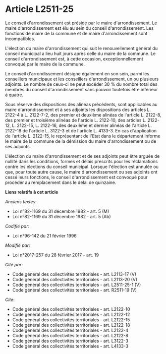 # Article L2511-25

Le conseil d'arrondissement est présidé par le maire d'arrondissement. Le maire d'arrondissement est élu au sein du conseil
d'arrondissement. Les fonctions de maire de la commune et de maire d'arrondissement sont incompatibles. 

L'élection du maire d'arrondissement qui suit le renouvellement général du conseil municipal a lieu huit jours après celle du
maire de la commune. Le conseil d'arrondissement est, à cette occasion, exceptionnellement convoqué par le maire de la
commune. 

Le conseil d'arrondissement désigne également en son sein, parmi les conseillers municipaux et les conseillers
d'arrondissement, un ou plusieurs adjoints. Le nombre de ceux-ci ne peut excéder 30 % du nombre total des membres du conseil
d'arrondissement sans pouvoir toutefois être inférieur à quatre. 

Sous réserve des dispositions des alinéas précédents, sont applicables au maire d'arrondissement et à ses adjoints les
dispositions des articles L. 2122-4 à L. 2122-7-2, des premier et deuxième alinéas de l'article L. 2122-8, des premier et
troisième alinéas de l'article L. 2122-10, des articles L. 2122-12, L. 2122-15, L. 2122-16, des deuxième et dernier alinéas
de l'article L. 2122-18 de l'article L. 3122-3 et de l'article L. 4133-3. En cas d'application de l'article L. 2122-15, le
représentant de l'Etat dans le département informe le maire de la commune de la démission du maire d'arrondissement ou de ses
adjoints. 

L'élection du maire d'arrondissement et de ses adjoints peut être arguée de nullité dans les conditions, formes et délais
prescrits pour les réclamations contre les élections du conseil municipal. Lorsque l'élection est annulée ou que, pour toute
autre cause, le maire d'arrondissement ou ses adjoints ont cessé leurs fonctions, le conseil d'arrondissement est convoqué
pour procéder au remplacement dans le délai de quinzaine.

**Liens relatifs à cet article**

_Anciens textes_:

  - Loi n°82-1169 du 31 décembre 1982 - art. 5 (M)
  - Loi n°82-1169 du 31 décembre 1982 - art. 5 (Ab)

_Codifié par_:

  - Loi n°96-142 du 21 février 1996

_Modifié par_:

  - Loi n°2017-257 du 28 février 2017 - art. 19

_Cité par_:

  - Code général des collectivités territoriales - art. L2113-17 (V)
  - Code général des collectivités territoriales - art. L2113-20 (V)
  - Code général des collectivités territoriales - art. L2511-25-1 (V)
  - Code général des collectivités territoriales - art. R2511-19 (V)

_Cite_:

  - Code général des collectivités territoriales - art. L2122-10
  - Code général des collectivités territoriales - art. L2122-12
  - Code général des collectivités territoriales - art. L2122-15
  - Code général des collectivités territoriales - art. L2122-18
  - Code général des collectivités territoriales - art. L2122-4
  - Code général des collectivités territoriales - art. L2122-8
  - Code général des collectivités territoriales - art. L3122-3
  - Code général des collectivités territoriales - art. L4133-3
